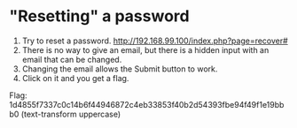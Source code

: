 # "Resetting" a password
1. Try to reset a password. http://192.168.99.100/index.php?page=recover#
2. There is no way to give an email, but there is a hidden input with an email that can be changed.
3. Changing the email allows the Submit button to work.
4. Click on it and you get a flag.

Flag: 1d4855f7337c0c14b6f44946872c4eb33853f40b2d54393fbe94f49f1e19bbb0 (text-transform uppercase)
